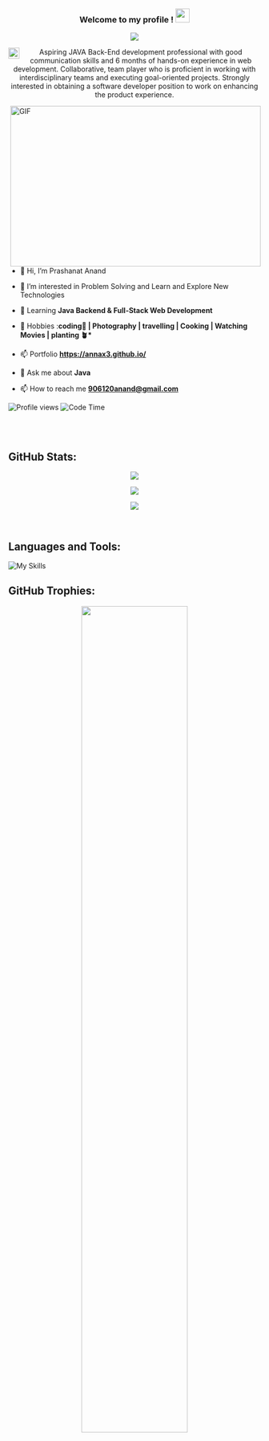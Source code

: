 <h3 align="center">
  Welcome to my profile !
  <img src="https://media.giphy.com/media/hvRJCLFzcasrR4ia7z/giphy.gif" width="28">
</h3>

<!-- Typing SVG by DenverCoder1 - https://github.com/DenverCoder1/readme-typing-svg -->
<p align="center">
  <a href="https://github.com/DenverCoder1/readme-typing-svg">
    <img src="https://readme-typing-svg.demolab.com/?lines=hi! My self Prashant 👦🏽; I am a Back-End%20web%20developer 👨🏻‍💻;open source contributor 🌏;Curious%20to%20learn%20new%20things !&font=Fira%20Code&center=true&width=440&height=45&color=f75c7e&vCenter=true&size=22&pause=1000"></a>
</p>

<a href="https://www.linkedin.com/in/prashantiet/">
  <img align="left" alt="Krutika's LinkedIN" width="22px" src="https://raw.githubusercontent.com/peterthehan/peterthehan/master/assets/linkedin.svg" />
</a>

<p align="center">
Aspiring JAVA Back-End development professional with good
communication skills and 6 months of hands-on
experience in web development. Collaborative, team
player who is proficient in working with interdisciplinary
teams and executing goal-oriented projects. Strongly
interested in obtaining a software developer position to
work on enhancing the product experience.
</p>

<img align="right" alt="GIF" src="https://github.com/abhisheknaiidu/abhisheknaiidu/blob/master/code.gif?raw=true" width="500" height="320" />

- 👋 Hi, I’m Prashanat Anand

- 👀 I’m interested in Problem Solving and Learn and Explore New Technologies

- 🌱 Learning **Java Backend & Full-Stack Web Development**

- 🎯 Hobbies :**coding📕 | Photography | travelling | Cooking | Watching Movies | planting 🪴\***

- 📫 Portfolio **https://annax3.github.io/**

- 💬 Ask me about **Java**

- 📫 How to reach me **906120anand@gmail.com**

![Profile views](https://gpvc.arturio.dev/annax3)
![Code Time](https://img.shields.io/endpoint?style=social&url=https://codetime-api.datreks.com/badge/2995?logoColor=dark%26project=%26recentMS=0%26showProject=true)

<!---
annax3/annax3 is a ✨ special ✨ repository because its `README.md` (this file) appears on your GitHub profile.
You can click the Preview link to take a look at your changes.
--->
<br/>
<br/>

## GitHub Stats:

<!-- <p align="center">
<img width="50%" align="center" src ="https://github-readme-stats.vercel.app/api?username=annax3&show_icons=true&theme=gruvbox"/> 
</p>

<br/>

<p align="center">
<img width="50%" align="center" src ="https://streak-stats.demolab.com/?user=annax3&theme=dark"/> 
</p>

<br/>

<p align="center">
<img width="50%" src ="https://github-readme-stats.vercel.app/api/top-langs/?username=annax3&layout=compact&hide=php"/>
</p> -->
<p align="center">
  <img src="https://github-readme-stats.vercel.app/api?username=annax3&show_icons=true&theme=radical&border_radius=20px">
</p>
<p align="center">
  <img src="https://github-readme-stats.vercel.app/api/top-langs/?username=annax3&show_icons=true&title_color=ffffff&icon_color=2A75CF&text_color=daf7dc&bg_color=191919&border_radius=20px">

</p>
<p align="center">
<img src="https://github-readme-stats.vercel.app/api/wakatime?username=syammed2924&layout=compact">
  </p>
<br>

## Languages and Tools:

![My Skills](https://skillicons.dev/icons?i=java,spring,hibernate,mysql,html,css,bootstrap,js,idea,vscode,aws,netlify,git,github)

## GitHub Trophies:

<p align="center">
<img width="65%" src ="https://github-profile-trophy.vercel.app/?username=annax3&theme=onedark"/>
</p>
